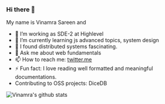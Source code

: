 ### Hi there 👋

My name is Vinamra Sareen and

- 🔭 I’m working as SDE-2 at Highlevel
- 🌱 I’m currently learning js advanced topics, system design 
- 🤔 I found distributed systems fascinating. 
- 💬 Ask me about web fundamentals
- 📫 How to reach me: [twitter.me](https://twitter.com/VinamraSareen)
- ⚡ Fun fact: I love reading well formatted and meaningful documentations.
- Contributing to OSS projects: DiceDB

![Vinamra's github stats](https://github-readme-stats.vercel.app/api?username=Vsareen0&count_private=true&theme=tokyonight)

<!--
**Vsareen0/Vsareen0** is a ✨ _special_ ✨ repository because its `README.md` (this file) appears on your GitHub profile.



-->
